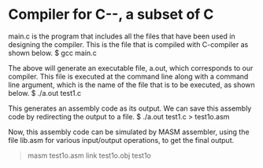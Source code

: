 # Compiler for C--, a subset of C

main.c is the program that includes all the files that have been used in
designing the compiler. This is the file that is compiled with C-compiler
as shown below.
$ gcc main.c

The above will generate an executable file, a.out, which
corresponds to our compiler. This file is executed at the command
line along with a command line argument, which is the name of the
file that is to be executed, as shown below.
$ ./a.out test1.c

This generates an assembly code as its output. We can save
this assembly code by redirecting the output to a file.
$ ./a.out test1.c > test1o.asm

Now, this assembly code can be simulated by MASM assembler,
using the file lib.asm for various input/output
operations, to get the final output.
> masm test1o.asm
> link test1o.obj
> test1o


